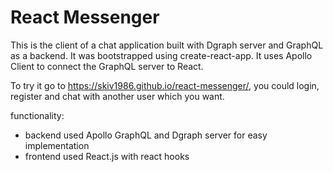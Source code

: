 # React Messenger
This is the client of a chat application built with Dgraph server and GraphQL as a backend. 
It was bootstrapped using create-react-app. 
It uses Apollo Client to connect the GraphQL server to React.

To try it go to https://skiv1986.github.io/react-messenger/, you could login, register and chat with another user  which you want.

functionality:
 - backend used Apollo GraphQL and Dgraph server for easy implementation
 - frontend used React.js with react hooks

